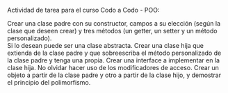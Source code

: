 Actividad de tarea para el curso Codo a Codo - POO:

Crear una clase padre con su constructor, campos a su elección (según la clase que deseen crear) y tres métodos (un getter, un setter y un método personalizado).  
Si lo desean puede ser una clase abstracta.
Crear una clase hija que extienda de la clase padre y que sobreescriba el método personalizado de la clase padre y tenga una propia.
Crear una interface a implementar en la clase hija.
No olvidar hacer uso de los modificadores de acceso.
Crear un objeto a partir de la clase padre y otro a partir de la clase hijo, y demostrar el principio del polimorfismo.
